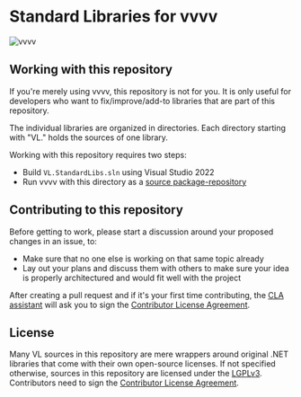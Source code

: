 # Standard Libraries for vvvv

![vvvv](docs/vvvvIO.png)

## Working with this repository

If you're merely using vvvv, this repository is not for you. It is only useful for developers who want to fix/improve/add-to libraries that are part of this repository.

The individual libraries are organized in directories. Each directory starting with "VL." holds the sources of one library. 

Working with this repository requires two steps:
- Build `VL.StandardLibs.sln` using Visual Studio 2022
- Run vvvv with this directory as a [source package-repository](https://thegraybook.vvvv.org/reference/extending/contributing.html)

## Contributing to this repository

Before getting to work, please start a discussion around your proposed changes in an issue, to:
- Make sure that no one else is working on that same topic already
- Lay out your plans and discuss them with others to make sure your idea is properly architectured and would fit well with the project

After creating a pull request and if it's your first time contributing, the [CLA assistant](https://github.com/cla-assistant) will ask you to sign the [Contributor License Agreement](docs/ContributorLicenseAgreement.md).

## License
Many VL sources in this repository are mere wrappers around original .NET libraries that come with their own open-source licenses. If not specified otherwise, sources in this repository are licensed under the [LGPLv3](https://www.gnu.org/licenses/lgpl-3.0-standalone.html). Contributors need to sign the [Contributor License Agreement](docs/ContributorLicenseAgreement.md).
